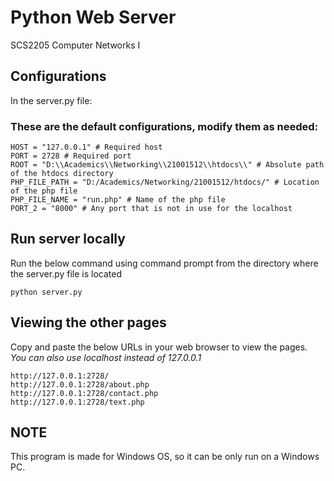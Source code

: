 # Python Web Server

SCS2205 Computer Networks I

## Configurations

In the server.py file:

### These are the default configurations, modify them as needed:

```
HOST = "127.0.0.1" # Required host
PORT = 2728 # Required port
ROOT = "D:\\Academics\\Networking\\21001512\\htdocs\\" # Absolute path of the htdocs directory
PHP_FILE_PATH = "D:/Academics/Networking/21001512/htdocs/" # Location of the php file
PHP_FILE_NAME = "run.php" # Name of the php file
PORT_2 = "8000" # Any port that is not in use for the localhost
```

## Run server locally

Run the below command using command prompt from the directory where the server.py file is located

```
python server.py
```

## Viewing the other pages

Copy and paste the below URLs in your web browser to view the pages.
_You can also use_ _localhost_ _instead of 127.0.0.1_

```
http://127.0.0.1:2728/
http://127.0.0.1:2728/about.php
http://127.0.0.1:2728/contact.php
http://127.0.0.1:2728/text.php
```

## NOTE

This program is made for Windows OS, so it can be only run on a Windows PC.

